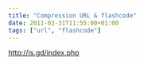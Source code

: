 ```yaml
---
title: "Compression URL & flashcode"
date: 2011-03-31T11:55:00+01:00
tags: ["url", "flashcode"]
---
```

http://is.gd/index.php

